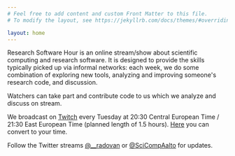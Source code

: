 ```yaml
---
# Feel free to add content and custom Front Matter to this file.
# To modify the layout, see https://jekyllrb.com/docs/themes/#overriding-theme-defaults

layout: home
---
```


Research Software Hour is an online stream/show about scientific
computing and research software.  It is designed to provide the
skills typically picked up via informal networks: each week, we do
some combination of exploring new tools, analyzing and improving
someone's research code, and discussion.

Watchers can take part and contribute code to us which we analyze and discuss
on stream.

We broadcast on [Twitch](https://www.twitch.tv/rshour) every Tuesday at 20:30 Central European Time /
21:30 East European Time (planned length of 1.5 hours).
[Here](/time/) you can convert to your time.

Follow the
Twitter streams [@\_\_radovan](https://twitter.com/__radovan) or
[@SciCompAalto](https://twitter.com/SciCompAalto) for updates.
